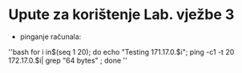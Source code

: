 # Upute za korištenje Lab. vježbe 3

* pinganje računala:

''bash
for i in$(seq 1 20); do echo "Testing 171.17.0.$i"; ping -c1 -t 20 172.17.0.$i| grep "64 bytes" ; done
''

